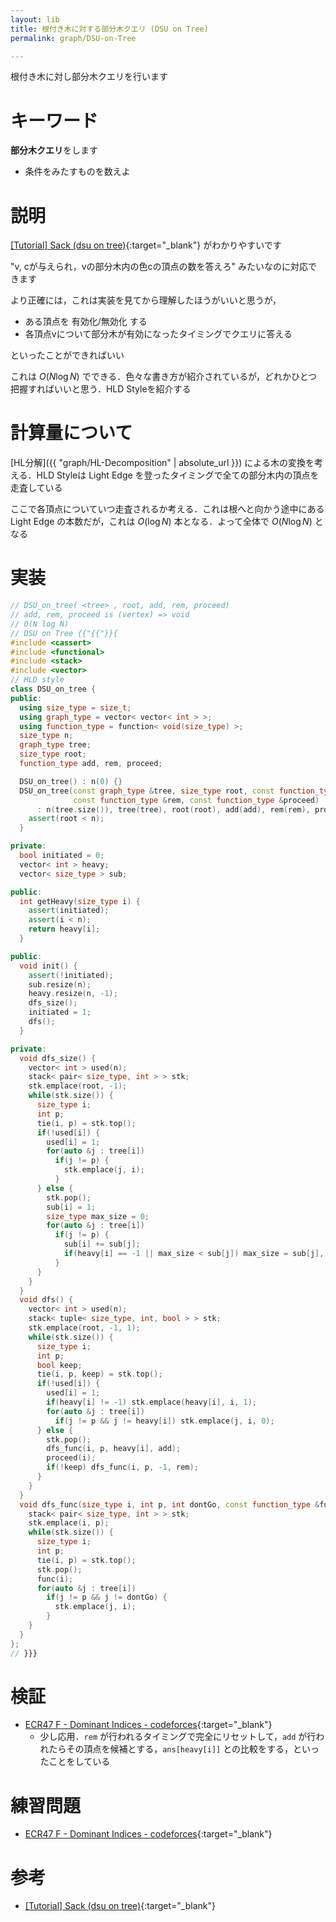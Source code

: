 ```yaml
---
layout: lib
title: 根付き木に対する部分木クエリ (DSU on Tree)
permalink: graph/DSU-on-Tree

---
```



根付き木に対し部分木クエリを行います

# キーワード

**部分木クエリ**をします

* 条件をみたすものを数えよ

# 説明

[\[Tutorial\] Sack (dsu on tree)](https://codeforces.com/blog/entry/44351){:target="_blank"}<!--_--> がわかりやすいです

"v, cが与えられ，vの部分木内の色cの頂点の数を答えろ" みたいなのに対応できます

より正確には，これは実装を見てから理解したほうがいいと思うが，

* ある頂点を 有効化/無効化 する
* 各頂点vについて部分木が有効になったタイミングでクエリに答える

といったことができればいい

これは $O(N \log N)$ でできる．色々な書き方が紹介されているが，どれかひとつ把握すればいいと思う．HLD Styleを紹介する

# 計算量について

[HL分解]({{ "graph/HL-Decomposition" | absolute_url }}) による木の変換を考える．HLD Styleは Light Edge を登ったタイミングで全ての部分木内の頂点を走査している

ここで各頂点についていつ走査されるか考える．これは根へと向かう途中にある Light Edge の本数だが，これは $O(\log N)$ 本となる．よって全体で $O(N \log N)$ となる

# 実装


```cpp
// DSU_on_tree( <tree> , root, add, rem, proceed)
// add, rem, proceed is (vertex) => void
// O(N log N)
// DSU on Tree {{"{{"}}{
#include <cassert>
#include <functional>
#include <stack>
#include <vector>
// HLD style
class DSU_on_tree {
public:
  using size_type = size_t;
  using graph_type = vector< vector< int > >;
  using function_type = function< void(size_type) >;
  size_type n;
  graph_type tree;
  size_type root;
  function_type add, rem, proceed;

  DSU_on_tree() : n(0) {}
  DSU_on_tree(const graph_type &tree, size_type root, const function_type &add,
              const function_type &rem, const function_type &proceed)
      : n(tree.size()), tree(tree), root(root), add(add), rem(rem), proceed(proceed) {
    assert(root < n);
  }

private:
  bool initiated = 0;
  vector< int > heavy;
  vector< size_type > sub;

public:
  int getHeavy(size_type i) {
    assert(initiated);
    assert(i < n);
    return heavy[i];
  }

public:
  void init() {
    assert(!initiated);
    sub.resize(n);
    heavy.resize(n, -1);
    dfs_size();
    initiated = 1;
    dfs();
  }

private:
  void dfs_size() {
    vector< int > used(n);
    stack< pair< size_type, int > > stk;
    stk.emplace(root, -1);
    while(stk.size()) {
      size_type i;
      int p;
      tie(i, p) = stk.top();
      if(!used[i]) {
        used[i] = 1;
        for(auto &j : tree[i])
          if(j != p) {
            stk.emplace(j, i);
          }
      } else {
        stk.pop();
        sub[i] = 1;
        size_type max_size = 0;
        for(auto &j : tree[i])
          if(j != p) {
            sub[i] += sub[j];
            if(heavy[i] == -1 || max_size < sub[j]) max_size = sub[j], heavy[i] = j;
          }
      }
    }
  }
  void dfs() {
    vector< int > used(n);
    stack< tuple< size_type, int, bool > > stk;
    stk.emplace(root, -1, 1);
    while(stk.size()) {
      size_type i;
      int p;
      bool keep;
      tie(i, p, keep) = stk.top();
      if(!used[i]) {
        used[i] = 1;
        if(heavy[i] != -1) stk.emplace(heavy[i], i, 1);
        for(auto &j : tree[i])
          if(j != p && j != heavy[i]) stk.emplace(j, i, 0);
      } else {
        stk.pop();
        dfs_func(i, p, heavy[i], add);
        proceed(i);
        if(!keep) dfs_func(i, p, -1, rem);
      }
    }
  }
  void dfs_func(size_type i, int p, int dontGo, const function_type &func) {
    stack< pair< size_type, int > > stk;
    stk.emplace(i, p);
    while(stk.size()) {
      size_type i;
      int p;
      tie(i, p) = stk.top();
      stk.pop();
      func(i);
      for(auto &j : tree[i])
        if(j != p && j != dontGo) {
          stk.emplace(j, i);
        }
    }
  }
};
// }}}
```


# 検証

* [ECR47 F - Dominant Indices - codeforces](https://codeforces.com/contest/1009/submission/50643706){:target="_blank"}<!--_-->
  * 少し応用．`rem` が行われるタイミングで完全にリセットして，`add` が行われたらその頂点を候補とする，`ans[heavy[i]]` との比較をする，といったことをしている

# 練習問題

* [ECR47 F - Dominant Indices - codeforces](https://codeforces.com/contest/1009/problem/F){:target="_blank"}<!--_-->

# 参考

* [\[Tutorial\] Sack (dsu on tree)](https://codeforces.com/blog/entry/44351){:target="_blank"}<!--_-->

